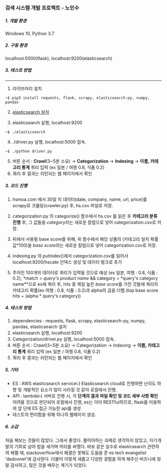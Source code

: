 ### 검색 시스템 개발 프로젝트 - 노민수
 
##### 1. 개발 환경 
Windows 10, Python 3.7
##### 2. 구동 환경
localhost:5000(flask), localhost:9200(elasticsearch)
##### 3. 테스트 방법  
---  
1. 라이브러리 설치
```console  
~$ pip3 install requests, flask, scrapy, elasticsearch-py, numpy, pandas
```
2. [elasticsearch 설치](https://www.elastic.co/kr/downloads/elasticsearch)  

3. elasticsearch 실행, localhost:9200
```console
~$ ./elasticsearch
```
4. ./driver.py 실행, localhost:5000 접속.
```console
~$ ./python driver.py
```
5. 버튼 순서 : **Crawl**(3~5분 소요) -> **Categorization** -> **Indexing** -> **이름, 카테고리 통계** 쿼리 입력 (ex 일본 / 여행 0.8, 식품 0.2) 
6. 쿼리 후 결과는 리턴되는 웹 페이지에서 확인  

##### 3. 코드 진행
1. hsmoa.com 에서 30일 치 데이터(date, company, name, url, price)를  scrapy로 크롤링(crawler.py) 후, hs.csv 파일로 저장.
2. categorization.py 의 categorize() 함수에서 hs.csv 를 읽은 후 **카테고리 분류 진행** 후, 그 값들을 *category*라는 새로운 칼럼으로 넣어 categorization.csv로 저장.
3. 뒤에서 사용될  base score를 위해, 위 함수에서 해당 상품의 (카테고리 일치 확률값*100)을 *base score*라는 새로운 칼럼으로 넣어 categorization.csv로 저장.
4.  indexing.py 의 putIndex()에서 categorization.csv를 읽어서 localhost:9200/hscate 인덱스 생성 및 데이터 벌크로 추가

5.  주어진 100개의 데이터로 쿼리가 입력될 것으로 예상 (ex 일본, 여행 : 0.8, 식품 : 0.2), *match = *query's product name* && category = *query's category name**으로 es에 쿼리 후, hits 중 제일 높은 *base score*를 가진 것들에  쿼리의 카테고리 확률(ex 여행 : 0.8,  식품 : 0.2)과 alpha의 곱을 더함.(top base score hits + (alpha * query's category))  
##### 4. 테스트 방법
1. dependencies : requests, flask, scrapy, elasticsearch-py, numpy, pandas, elasticsearch 설치
2. elasticsearch 실행, localhost:9200
3. Categorization/driver.py 실행, localhost:5000 접속.
4. 버튼 순서 : Crawl(3~5분 소요) -> Categorization -> Indexing -> **이름, 카테고리 통계** 쿼리 입력 (ex 일본 / 여행 0.8, 식품 0.2) 
5. 쿼리 후 결과는 리턴되는 웹 페이지에서 확인  



##### 5. 기타
* ES : AWS elasticsearch service나 Elasticsearch cloud로 진행하면 난이도 하향 및 개발적인 요소가 많이 사라질 것 같아 로컬에서 진행.
* API : lambda나 서버로 진행 시, 각 **단계의 결과 파일 확인 및 코드 세부 사항 확인** 어려울 것으로 판단되어 로컬에서 진행, es는 이미 RESTful하므로, flask를 이용하여 앞 단에 ES 접근 가능한 api를 생성
* 테스트의 편리함을 위해 하나의 웹페이지 생성.

##### 6. 소감
처음 해보는 것들이 많았다. 그래서 좋았다. 풀어야하는 과제로 생각하지 않았고, 자기개발의 기회로 삼아 밤을 새가며 머리를 싸맸다. 바보 같은 실수로 elasticsearch 관련하여 헤맬 때, stackoverflow에서 해결은 못해도 도움을 준 es tech evangelist 'dadoonet'에 감사한다. 더불어 이렇게 새롭고 다양한 경험을 하게 해주신 버즈니에 정말 감사하고, 많은 것을 배우는 계기가 되었다.

